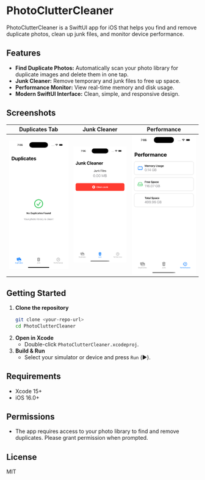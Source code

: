 # PhotoClutterCleaner

PhotoClutterCleaner is a SwiftUI app for iOS that helps you find and remove duplicate photos, clean up junk files, and monitor device performance.

## Features
- **Find Duplicate Photos:** Automatically scan your photo library for duplicate images and delete them in one tap.
- **Junk Cleaner:** Remove temporary and junk files to free up space.
- **Performance Monitor:** View real-time memory and disk usage.
- **Modern SwiftUI Interface:** Clean, simple, and responsive design.

## Screenshots

| Duplicates Tab | Junk Cleaner | Performance |
|:-------------:|:-----------:|:-----------:|
| ![Duplicates](screenshots/duplicates.png) | ![Junk Cleaner](screenshots/junk.png) | ![Performance](screenshots/performance.png) |

## Getting Started

1. **Clone the repository**
   ```sh
   git clone <your-repo-url>
   cd PhotoClutterCleaner
   ```
2. **Open in Xcode**
   - Double-click `PhotoClutterCleaner.xcodeproj`.
3. **Build & Run**
   - Select your simulator or device and press `Run` (▶️).

## Requirements
- Xcode 15+
- iOS 16.0+

## Permissions
- The app requires access to your photo library to find and remove duplicates. Please grant permission when prompted.

## License
MIT 

